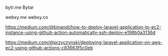 bytr.me Bytar

webxy.me
webxy.co

https://medium.com/@bjnandi/how-to-deploy-laravel-application-to-ec2-instance-using-github-action-automatically-ssh-deploy-e198b0a3136d

https://medium.com/@przyczynski/deploying-laravel-application-on-aws-ec2-using-github-actions-c83663f5c0eb

